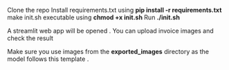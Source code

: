 Clone the repo 
Install requirements.txt using **pip install -r requirements.txt**
make init.sh executable using **chmod +x init.sh**
Run **./init.sh**

A streamlit web app will be opened . You can upload invoice images and check the result

Make sure you use images from the **exported_images** directory as the model follows this template .  
